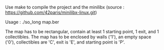 Use make to compile the project and the minilibx (source : https://github.com/42paris/minilibx-linux.git)

Usage : ./so_long map.ber

The map has to be rectangular, contain at least 1 starting point, 1 exit, and 1 collectibles.
The map has to be enclosed by walls ('1'), an empty space ('0'), collectibles are 'C', exit is 'E', and starting point is 'P'.
